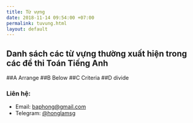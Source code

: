 ```yaml
---
title: Từ vựng
date: 2018-11-14 09:54:00 +07:00
permalink: tuvung.html
layout: default
---
```


## Danh sách các từ vựng thường xuất hiện trong các đề thi Toán Tiếng Anh
<p> </p>
##A
Arrange
##B
Below
##C
Criteria
##D
divide



### Liên hệ:

- Email: <a href="mailto:baphong@gmail.com" target="_blank">baphong@gmail.com</a>
- Telegram: <a href="https://t.me/honglamsg" target="_blank">@honglamsg</a>
